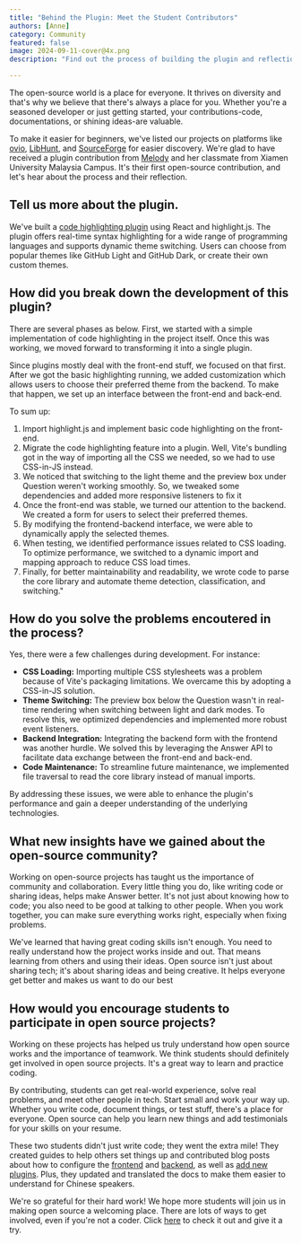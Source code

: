```yaml
---
title: "Behind the Plugin: Meet the Student Contributors"
authors: [Anne]
category: Community
featured: false
image: 2024-09-11-cover@4x.png
description: "Find out the process of building the plugin and reflection from the students."

---
```


The open-source world is a place for everyone. It thrives on diversity and that's why we believe that there's always a place for you. Whether you're a seasoned developer or just getting started, your contributions-code, documentations, or shining ideas-are valuable.

To make it easier for beginners, we've listed our projects on platforms like [ovio](https://ovio.org/project/apache/incubator-answer), [LibHunt](https://www.libhunt.com/r/incubator-answer), and [SourceForge](https://sourceforge.net/projects/incubator-answer/) for easier discovery. We're glad to have received a plugin contribution from [Melody](https://github.com/IamMelody233) and her classmate from Xiamen University Malaysia Campus. It's their first open-source contribution, and let's hear about the process and their reflection.

## Tell us more about the plugin.

We've built a [code highlighting plugin](https://github.com/apache/incubator-answer-plugins/tree/main/render-markdown-codehighlight) using React and highlight.js. The plugin offers real-time syntax highlighting for a wide range of programming languages and supports dynamic theme switching. Users can choose from popular themes like GitHub Light and GitHub Dark, or create their own custom themes.

## How did you break down the development of this plugin?

There are several phases as below. First, we started with a simple implementation of code highlighting in the project itself. Once this was working, we moved forward to transforming it into a single plugin.

Since plugins mostly deal with the front-end stuff, we focused on that first. After we got the basic highlighting running, we added customization which allows users to choose their preferred theme from the backend. To make that happen, we set up an interface between the front-end and back-end.

To sum up:
1. Import highlight.js and implement basic code highlighting on the front-end.
2. Migrate the code highlighting feature into a plugin. Well, Vite's bundling got in the way of importing all the CSS we needed, so we had to use CSS-in-JS instead.
3. We noticed that switching to the light theme and the preview box under Question weren't working smoothly. So, we tweaked some dependencies and added more responsive listeners to fix it
4. Once the front-end was stable, we turned our attention to the backend. We created a form for users to select their preferred themes.
5. By modifying the frontend-backend interface, we were able to dynamically apply the selected themes.
6. When testing, we identified performance issues related to CSS loading. To optimize performance, we switched to a dynamic import and mapping approach to reduce CSS load times.
7.  Finally, for better maintainability and readability, we wrote code to parse the core library and automate theme detection, classification, and switching."

## How do you solve the problems encoutered in the process?

Yes, there were a few challenges during development. For instance:

-   **CSS Loading:** Importing multiple CSS stylesheets was a problem because of Vite's packaging limitations. We overcame this by adopting a CSS-in-JS solution.
-   **Theme Switching:** The preview box below the Question wasn't in real-time rendering when switching between light and dark modes. To resolve this, we optimized dependencies and implemented more robust event listeners.
-   **Backend Integration:** Integrating the backend form with the frontend was another hurdle. We solved this by leveraging the Answer API to facilitate data exchange between the front-end and back-end.
-   **Code Maintenance:** To streamline future maintenance, we implemented file traversal to read the core library instead of manual imports.

By addressing these issues, we were able to enhance the plugin's performance and gain a deeper understanding of the underlying technologies.

## What new insights have we gained about the open-source community?

Working on open-source projects has taught us the importance of community and collaboration. Every little thing you do, like writing code or sharing ideas, helps make Answer better. It's not just about knowing how to code; you also need to be good at talking to other people. When you work together, you can make sure everything works right, especially when fixing problems.

We've learned that having great coding skills isn't enough. You need to really understand how the project works inside and out. That means learning from others and using their ideas. Open source isn't just about sharing tech; it's about sharing ideas and being creative. It helps everyone get better and makes us want to do our best

## How would you encourage students to participate in open source projects?

Working on these projects has helped us truly understand how open source works and the importance of teamwork. We think students should definitely get involved in open source projects. It's a great way to learn and practice coding.

By contributing, students can get real-world experience, solve real problems, and meet other people in tech. Start small and work your way up. Whether you write code, document things, or test stuff, there's a place for everyone. Open source can help you learn new things and add testimonials for your skills on your resume.

These two students didn't just write code; they went the extra mile! They created guides to help others set things up and contributed blog posts about how to configure the [frontend](https://answer.apache.org/blog/2024/08/16/apache-answer-frontend-configuration-guide) and [backend](https://answer.apache.org/blog/2024/08/20/apache-answer-backend-configuration-guide), as well as [add new plugins](https://answer.apache.org/blog/2024/08/22/guide-to-add-answer-plugins). Plus, they updated and translated the docs to make them easier to understand for Chinese speakers.

We're so grateful for their hard work! We hope more students will join us in making open source a welcoming place. There are lots of ways to get involved, even if you're not a coder. Click [here](https://answer.apache.org/community/contributing) to check it out and give it a try.
